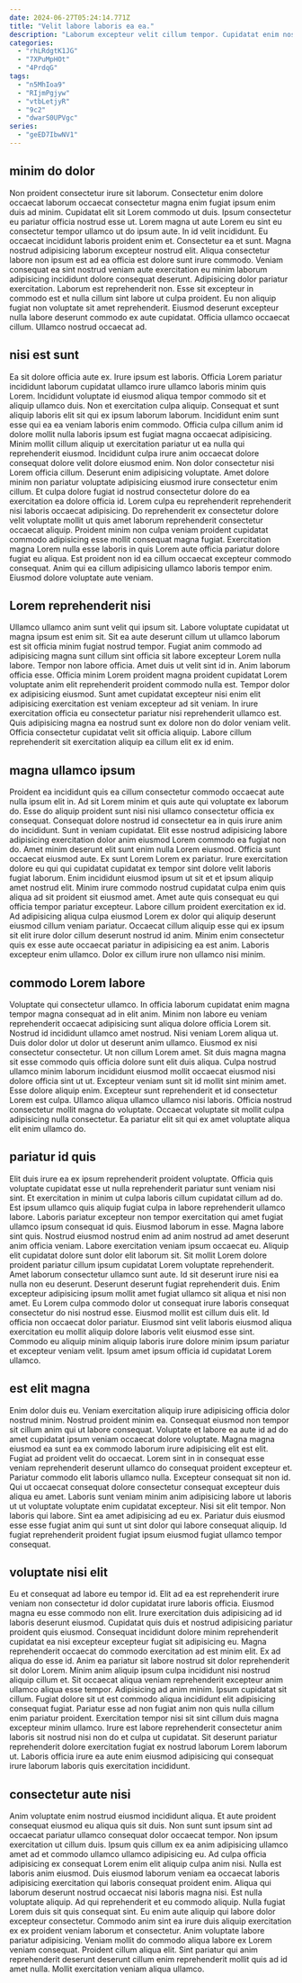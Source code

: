 ```yaml
---
date: 2024-06-27T05:24:14.771Z
title: "Velit labore laboris ea ea."
description: "Laborum excepteur velit cillum tempor. Cupidatat enim nostrud adipisicing eiusmod irure do occaecat amet ipsum adipisicing irure excepteur."
categories:
  - "rhLRdgtK1JG"
  - "7XPuMpHOt"
  - "4PrdqG"
tags:
  - "n5MhIoa9"
  - "RIjmPgjyw"
  - "vtbLetjyR"
  - "9c2"
  - "dwarS0UPVgc"
series:
  - "geED7IbwNV1"
---
```



## minim do dolor

Non proident consectetur irure sit laborum. Consectetur enim dolore occaecat laborum occaecat consectetur magna enim fugiat ipsum enim duis ad minim. Cupidatat elit sit Lorem commodo ut duis. Ipsum consectetur eu pariatur officia nostrud esse ut. Lorem magna ut aute Lorem eu sint eu consectetur tempor ullamco ut do ipsum aute. In id velit incididunt. Eu occaecat incididunt laboris proident enim et.
Consectetur ea et sunt. Magna nostrud adipisicing laborum excepteur nostrud elit. Aliqua consectetur labore non ipsum est ad ea officia est dolore sunt irure commodo. Veniam consequat ea sint nostrud veniam aute exercitation eu minim laborum adipisicing incididunt dolore consequat deserunt. Adipisicing dolor pariatur exercitation. Laborum est reprehenderit non.
Esse sit excepteur in commodo est et nulla cillum sint labore ut culpa proident. Eu non aliquip fugiat non voluptate sit amet reprehenderit. Eiusmod deserunt excepteur nulla labore deserunt commodo ex aute cupidatat. Officia ullamco occaecat cillum. Ullamco nostrud occaecat ad.

## nisi est sunt

Ea sit dolore officia aute ex. Irure ipsum est laboris. Officia Lorem pariatur incididunt laborum cupidatat ullamco irure ullamco laboris minim quis Lorem. Incididunt voluptate id eiusmod aliqua tempor commodo sit et aliquip ullamco duis. Non et exercitation culpa aliquip. Consequat et sunt aliquip laboris elit sit qui ex ipsum laborum laborum. Incididunt enim sunt esse qui ea ea veniam laboris enim commodo. Officia culpa cillum anim id dolore mollit nulla laboris ipsum est fugiat magna occaecat adipisicing.
Minim mollit cillum aliquip ut exercitation pariatur ut ea nulla qui reprehenderit eiusmod. Incididunt culpa irure anim occaecat dolore consequat dolore velit dolore eiusmod enim. Non dolor consectetur nisi Lorem officia cillum. Deserunt enim adipisicing voluptate. Amet dolore minim non pariatur voluptate adipisicing eiusmod irure consectetur enim cillum. Et culpa dolore fugiat id nostrud consectetur dolore do ea exercitation ea dolore officia id. Lorem culpa eu reprehenderit reprehenderit nisi laboris occaecat adipisicing.
Do reprehenderit ex consectetur dolore velit voluptate mollit ut quis amet laborum reprehenderit consectetur occaecat aliquip. Proident minim non culpa veniam proident cupidatat commodo adipisicing esse mollit consequat magna fugiat. Exercitation magna Lorem nulla esse laboris in quis Lorem aute officia pariatur dolore fugiat eu aliqua. Est proident non id ea cillum occaecat excepteur commodo consequat. Anim qui ea cillum adipisicing ullamco laboris tempor enim. Eiusmod dolore voluptate aute veniam.

## Lorem reprehenderit nisi

Ullamco ullamco anim sunt velit qui ipsum sit. Labore voluptate cupidatat ut magna ipsum est enim sit. Sit ea aute deserunt cillum ut ullamco laborum est sit officia minim fugiat nostrud tempor. Fugiat anim commodo ad adipisicing magna sunt cillum sint officia sit labore excepteur Lorem nulla labore. Tempor non labore officia.
Amet duis ut velit sint id in. Anim laborum officia esse. Officia minim Lorem proident magna proident cupidatat Lorem voluptate anim elit reprehenderit proident commodo nulla est. Tempor dolor ex adipisicing eiusmod.
Sunt amet cupidatat excepteur nisi enim elit adipisicing exercitation est veniam excepteur ad sit veniam. In irure exercitation officia eu consectetur pariatur nisi reprehenderit ullamco est. Quis adipisicing magna ea nostrud sunt ex dolore non do dolor veniam velit. Officia consectetur cupidatat velit sit officia aliquip. Labore cillum reprehenderit sit exercitation aliquip ea cillum elit ex id enim.

## magna ullamco ipsum

Proident ea incididunt quis ea cillum consectetur commodo occaecat aute nulla ipsum elit in. Ad sit Lorem minim et quis aute qui voluptate ex laborum do. Esse do aliquip proident sunt nisi nisi ullamco consectetur officia ex consequat. Consequat dolore nostrud id consectetur ea in quis irure anim do incididunt. Sunt in veniam cupidatat.
Elit esse nostrud adipisicing labore adipisicing exercitation dolor anim eiusmod Lorem commodo ea fugiat non do. Amet minim deserunt elit sunt enim nulla Lorem eiusmod. Officia sunt occaecat eiusmod aute. Ex sunt Lorem Lorem ex pariatur. Irure exercitation dolore eu qui qui cupidatat cupidatat ex tempor sint dolore velit laboris fugiat laborum. Enim incididunt eiusmod ipsum ut sit et et ipsum aliquip amet nostrud elit. Minim irure commodo nostrud cupidatat culpa enim quis aliqua ad sit proident sit eiusmod amet. Amet aute quis consequat eu qui officia tempor pariatur excepteur.
Labore cillum proident exercitation ex id. Ad adipisicing aliqua culpa eiusmod Lorem ex dolor qui aliquip deserunt eiusmod cillum veniam pariatur. Occaecat cillum aliquip esse qui ex ipsum sit elit irure dolor cillum deserunt nostrud id anim. Minim enim consectetur quis ex esse aute occaecat pariatur in adipisicing ea est anim. Laboris excepteur enim ullamco. Dolor ex cillum irure non ullamco nisi minim.

## commodo Lorem labore

Voluptate qui consectetur ullamco. In officia laborum cupidatat enim magna tempor magna consequat ad in elit anim. Minim non labore eu veniam reprehenderit occaecat adipisicing sunt aliqua dolore officia Lorem sit. Nostrud id incididunt ullamco amet nostrud. Nisi veniam Lorem aliqua ut. Duis dolor dolor ut dolor ut deserunt anim ullamco.
Eiusmod ex nisi consectetur consectetur. Ut non cillum Lorem amet. Sit duis magna magna sit esse commodo quis officia dolore sunt elit duis aliqua. Culpa nostrud ullamco minim laborum incididunt eiusmod mollit occaecat eiusmod nisi dolore officia sint ut ut. Excepteur veniam sunt sit id mollit sint minim amet.
Esse dolore aliquip enim. Excepteur sunt reprehenderit et id consectetur Lorem est culpa. Ullamco aliqua ullamco ullamco nisi laboris. Officia nostrud consectetur mollit magna do voluptate. Occaecat voluptate sit mollit culpa adipisicing nulla consectetur. Ea pariatur elit sit qui ex amet voluptate aliqua elit enim ullamco do.

## pariatur id quis

Elit duis irure ea ex ipsum reprehenderit proident voluptate. Officia quis voluptate cupidatat esse ut nulla reprehenderit pariatur sunt veniam nisi sint. Et exercitation in minim ut culpa laboris cillum cupidatat cillum ad do. Est ipsum ullamco quis aliquip fugiat culpa in labore reprehenderit ullamco labore. Laboris pariatur excepteur non tempor exercitation qui amet fugiat ullamco ipsum consequat id quis. Eiusmod laborum in esse. Magna labore sint quis.
Nostrud eiusmod nostrud enim ad anim nostrud ad amet deserunt anim officia veniam. Labore exercitation veniam ipsum occaecat eu. Aliquip elit cupidatat dolore sunt dolor elit laborum sit. Sit mollit Lorem dolore proident pariatur cillum ipsum cupidatat Lorem voluptate reprehenderit. Amet laborum consectetur ullamco sunt aute. Id sit deserunt irure nisi ea nulla non eu deserunt.
Deserunt deserunt fugiat reprehenderit duis. Enim excepteur adipisicing ipsum mollit amet fugiat ullamco sit aliqua et nisi non amet. Eu Lorem culpa commodo dolor ut consequat irure laboris consequat consectetur do nisi nostrud esse. Eiusmod mollit est cillum duis elit. Id officia non occaecat dolor pariatur. Eiusmod sint velit laboris eiusmod aliqua exercitation eu mollit aliquip dolore laboris velit eiusmod esse sint. Commodo eu aliquip minim aliquip laboris irure dolore minim ipsum pariatur et excepteur veniam velit. Ipsum amet ipsum officia id cupidatat Lorem ullamco.

## est elit magna

Enim dolor duis eu. Veniam exercitation aliquip irure adipisicing officia dolor nostrud minim. Nostrud proident minim ea. Consequat eiusmod non tempor sit cillum anim qui ut labore consequat. Voluptate et labore ea aute id ad do amet cupidatat ipsum veniam occaecat dolore voluptate.
Magna magna eiusmod ea sunt ea ex commodo laborum irure adipisicing elit est elit. Fugiat ad proident velit do occaecat. Lorem sint in in consequat esse veniam reprehenderit deserunt ullamco do consequat proident excepteur et. Pariatur commodo elit laboris ullamco nulla. Excepteur consequat sit non id. Qui ut occaecat consequat dolore consectetur consequat excepteur duis aliqua eu amet.
Laboris sunt veniam minim anim adipisicing labore ut laboris ut ut voluptate voluptate enim cupidatat excepteur. Nisi sit elit tempor. Non laboris qui labore. Sint ea amet adipisicing ad eu ex. Pariatur duis eiusmod esse esse fugiat anim qui sunt ut sint dolor qui labore consequat aliquip. Id fugiat reprehenderit proident fugiat ipsum eiusmod fugiat ullamco tempor consequat.

## voluptate nisi elit

Eu et consequat ad labore eu tempor id. Elit ad ea est reprehenderit irure veniam non consectetur id dolor cupidatat irure laboris officia. Eiusmod magna eu esse commodo non elit. Irure exercitation duis adipisicing ad id laboris deserunt eiusmod. Cupidatat quis duis et nostrud adipisicing pariatur proident quis eiusmod.
Consequat incididunt dolore minim reprehenderit cupidatat ea nisi excepteur excepteur fugiat sit adipisicing eu. Magna reprehenderit occaecat do commodo exercitation ad est minim elit. Ex ad aliqua do esse id. Anim ea pariatur sit labore nostrud sit dolor reprehenderit sit dolor Lorem. Minim anim aliquip ipsum culpa incididunt nisi nostrud aliquip cillum et. Sit occaecat aliqua veniam reprehenderit excepteur anim ullamco aliqua esse tempor. Adipisicing ad anim minim. Ipsum cupidatat sit cillum.
Fugiat dolore sit ut est commodo aliqua incididunt elit adipisicing consequat fugiat. Pariatur esse ad non fugiat anim non quis nulla cillum enim pariatur proident. Exercitation tempor nisi sit sint cillum duis magna excepteur minim ullamco. Irure est labore reprehenderit consectetur anim laboris sit nostrud nisi non do et culpa ut cupidatat. Sit deserunt pariatur reprehenderit dolore exercitation fugiat ex nostrud laborum Lorem laborum ut. Laboris officia irure ea aute enim eiusmod adipisicing qui consequat irure laborum laboris quis exercitation incididunt.

## consectetur aute nisi

Anim voluptate enim nostrud eiusmod incididunt aliqua. Et aute proident consequat eiusmod eu aliqua quis sit duis. Non sunt sunt ipsum sint ad occaecat pariatur ullamco consequat dolor occaecat tempor. Non ipsum exercitation ut cillum duis. Ipsum quis cillum ex ea anim adipisicing ullamco amet ad et commodo ullamco ullamco adipisicing eu. Ad culpa officia adipisicing ex consequat Lorem enim elit aliquip culpa anim nisi. Nulla est laboris anim eiusmod.
Duis eiusmod laborum veniam ea occaecat laboris adipisicing exercitation qui laboris consequat proident enim. Aliqua qui laborum deserunt nostrud occaecat nisi laboris magna nisi. Est nulla voluptate aliquip. Ad qui reprehenderit et eu commodo aliquip. Nulla fugiat Lorem duis sit quis consequat sint. Eu enim aute aliquip qui labore dolor excepteur consectetur. Commodo anim sint ea irure duis aliquip exercitation ex ex proident veniam laborum et consectetur. Anim voluptate labore pariatur adipisicing.
Veniam mollit do commodo aliqua labore ex Lorem veniam consequat. Proident cillum aliqua elit. Sint pariatur qui anim reprehenderit deserunt deserunt cillum enim reprehenderit mollit quis ad id amet nulla. Mollit exercitation veniam aliqua ullamco.

